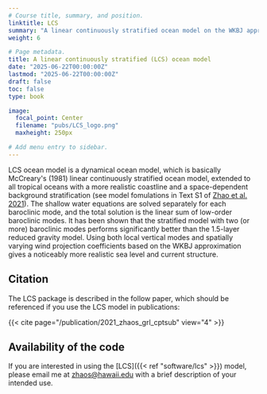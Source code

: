 ```yaml
---
# Course title, summary, and position.
linktitle: LCS
summary: "A linear continuously stratified ocean model on the WKBJ approximation"
weight: 6

# Page metadata.
title: A linear continuously stratified (LCS) ocean model 
date: "2025-06-22T00:00:00Z"
lastmod: "2025-06-22T00:00:00Z"
draft: false
toc: false
type: book

image:
  focal_point: Center
  filename: "pubs/LCS_logo.png"
  maxheight: 250px

# Add menu entry to sidebar.
---
```


LCS ocean model is a dynamical ocean model, which is basically McCreary's (1981) linear continuously stratified ocean model, extended to all tropical oceans with a more realistic coastline and a space-dependent background stratification (see model fomulations in Text S1 of [Zhao et al. 2021](https://agupubs.onlinelibrary.wiley.com/action/downloadSupplement?doi=10.1029%2F2020GL092335&file=2020GL092335-sup-0001-Supporting+Information+SI-S01.pdf)). The shallow water equations are solved separately for each baroclinic mode, and the total solution is the linear sum of low-order baroclinic modes. It has been shown that the stratified model with two (or more) baroclinic modes performs significantly better than the 1.5-layer reduced gravity model. Using both local vertical modes and spatially varying wind projection coefficients based on the WKBJ approximation gives a noticeably more realistic sea level and current structure.

## Citation

The LCS package is described in the follow paper, which should be referenced if you use the LCS model in publications:

{{< cite page="/publication/2021_zhaos_grl_cptsub" view="4" >}}


## Availability of the code

If you are interested in using the [LCS]({{< ref "software/lcs" >}}) model, please email me at [zhaos@hawaii.edu](mailto:zhaos@hawaii.edu) with a brief description of your intended use.